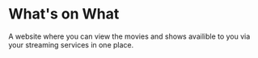 # What's on What
A website where you can view the movies and shows availible to you via your streaming services in one place.

